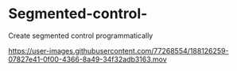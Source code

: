 # Segmented-control-
Create segmented control programmatically


https://user-images.githubusercontent.com/77268554/188126259-07827e41-0f00-4366-8a49-34f32adb3163.mov

